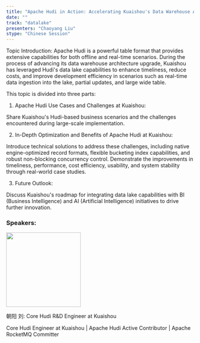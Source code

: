 ```yaml
---
title: "Apache Hudi in Action: Accelerating Kuaishou's Data Warehouse Architecture Upgrade"
date: ""
track: "datalake"
presenters: "Chaoyang Liu"
stype: "Chinese Session"
---
```


Topic Introduction:
Apache Hudi is a powerful table format that provides extensive capabilities for both offline and real-time scenarios. During the process of advancing its data warehouse architecture upgrade, Kuaishou has leveraged Hudi's data lake capabilities to enhance timeliness, reduce costs, and improve development efficiency in scenarios such as real-time data ingestion into the lake, partial updates, and large wide table.

This topic is divided into three parts:

1. Apache Hudi Use Cases and Challenges at Kuaishou:

Share Kuaishou's Hudi-based business scenarios and the challenges encountered during large-scale implementation.

2. In-Depth Optimization and Benefits of Apache Hudi at Kuaishou:

Introduce technical solutions to address these challenges, including native engine-optimized record formats, flexible bucketing index capabilities, and robust non-blocking concurrency control.
Demonstrate the improvements in timeliness, performance, cost efficiency, usability, and system stability through real-world case studies.

3. Future Outlook:

Discuss Kuaishou's roadmap for integrating data lake capabilities with BI (Business Intelligence) and AI (Artificial Intelligence) initiatives to drive further innovation.

### Speakers:


<img src="https://sessionize.com/image/8a30-400o400o1-DXZEDcKH4tBMugeSDeE4vj.jpg" width="200" /><br/>

朝阳 刘: Core Hudi R&D Engineer at Kuaishou

Core Hudi Engineer at Kuaishou | Apache Hudi Active Contributor | Apache RocketMQ Committer



